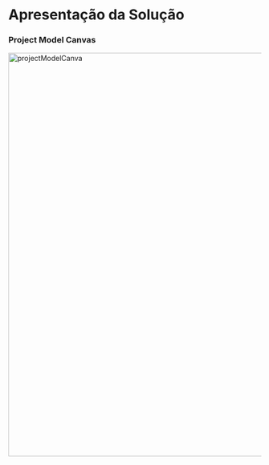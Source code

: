 # Apresentação da Solução

### Project Model Canvas
<img width="804" alt="projectModelCanva" src="https://user-images.githubusercontent.com/61097764/226148355-6998828f-6b03-4cb9-bc8a-9e21276b231d.png">
